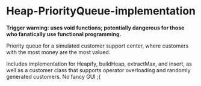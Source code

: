 # Heap-PriorityQueue-implementation

**Trigger warning: uses void functions; potentially dangerous for those who fanatically use functional programming.**

Priority queue for a simulated customer support center, where customers with the most money are the most valued.

Includes implementation for Heapify, buildHeap, extractMax, and insert, as well as a customer class that supports operator overloading and randomly generated customers. No fancy GUI ;(

